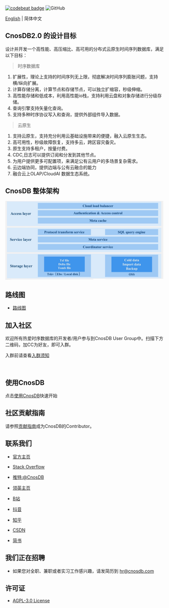 <img alt="" src="docs/source/_static/img/cnosdb_logo_white.svg" width="360"/>

<a href="https://codebeat.co/projects/github-com-cnosdatabase-cnosdb-main"><img alt="codebeat badge"
src="https://codebeat.co/badges/23007af1-7b99-419c-81a8-7bfb6dac31b9"/></a>
![GitHub](https://img.shields.io/github/license/cnosdb/cnosdb)

[English](./README.md) | 简体中文

## CnosDB2.0 的设计目标

设计并开发一个高性能、高压缩比、高可用的分布式云原生时间序列数据库，满足以下目标：

> 时序数据库

1. 扩展性，理论上支持的时间序列无上限，彻底解决时间序列膨胀问题，支持横/纵向扩展。
2. 计算存储分离，计算节点和存储节点，可以独立扩缩容，秒级伸缩。
3. 高性能存储和低成本，利用高性能io栈，支持利用云盘和对象存储进行分级存储。
4. 查询引擎支持矢量化查询。
5. 支持多种时序协议写入和查询，提供外部组件导入数据。

> 云原生

1. 支持云原生，支持充分利用云基础设施带来的便捷，融入云原生生态。
2. 高可用性，秒级故障恢复，支持多云，跨区容灾备灾。
3. 原生支持多租户，按量付费。
4. CDC,日志可以提供订阅和分发到其他节点。
5. 为用户提供更多可配置项，来满足公有云用户的多场景复杂需求。
6. 云边端协同，提供边端与公有云融合的能力
7. 融合云上OLAP/CloudAI 数据生态系统。

## CnosDB 整体架构

![整体架构](./docs/source/_static/img/arch.jpg)

## 路线图

* [路线图](./docs/roadmap/ROADMAP_CN.md)

## 加入社区

欢迎所有热爱时序数据库的开发者/用户参与到CnosDB User Group中。扫描下方二维码，加CC为好友，即可入群。

入群前请查看[入群须知](./docs/guidelines/CnosDBWeChatUserGroupGuidelines.md)

<img src="docs/source/_static/img/u.jpg" width="300" alt=""/>

## 使用CnosDB

点击[使用CnosDB](docs/quick-start-cn.md)快速开始

## 社区贡献指南

请参照[贡献指南](CONTRIBUTING.md)成为CnosDB的Contributor。

## 联系我们

* [官方主页](https://www.cnosdb.com)

* [Stack Overflow](https://stackoverflow.com/questions/tagged/cnosdb)

* [推特:@CnosDB](https://twitter.com/CnosDB)

* [领英主页](https://www.linkedin.com/company/cnosdb)

* [B站](https://space.bilibili.com/36231559)

* [抖音](https://www.douyin.com/user/MS4wLjABAAAA6ua1UPmYWCcTl0AT0Lf1asILf9ogmj7J257KEq812csox9FBrAkxxKcok1GIzPMv)

* [知乎](https://www.zhihu.com/org/cnosdb)

* [CSDN](https://blog.csdn.net/CnosDB)

* [简书](https://www.jianshu.com/u/745811688e9e)

## 我们正在招聘

* 如果您对全职、兼职或者实习工作感兴趣，请发简历到 hr@cnosdb.com

## 许可证

* [AGPL-3.0 License](./LICENSE.md)
